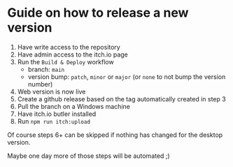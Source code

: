 # Guide on how to release a new version

1. Have write access to the repository
2. Have admin access to the itch.io page
3. Run the `Build & Deploy` workflow
    - branch: `main`
    - version bump: `patch`, `minor` or `major` (or `none` to not bump the version number)
4. Web version is now live
5. Create a github release based on the tag automatically created in step 3
6. Pull the branch on a Windows machine
7. Have itch.io butler installed
8. Run `npm run itch:upload`

Of course steps 6+ can be skipped if nothing has changed for the desktop version.

Maybe one day more of those steps will be automated ;)
